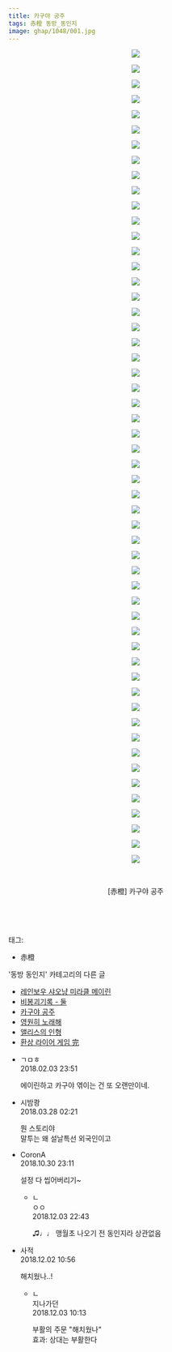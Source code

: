 ```yaml
---
title: 카구야 공주
tags: 赤橙 동방_동인지
image: ghap/1048/001.jpg
---
```

<div class="article">
<p style="text-align: center; clear: none; float: none;"><img src="{{ site.nasurl }}/ghap/1048/001.jpg"/></p>
<p style="text-align: center; clear: none; float: none;"><img src="{{ site.nasurl }}/ghap/1048/002.jpg"/></p>
<p style="text-align: center; clear: none; float: none;"><img src="{{ site.nasurl }}/ghap/1048/003.jpg"/></p>
<p style="text-align: center; clear: none; float: none;"><img src="{{ site.nasurl }}/ghap/1048/004.jpg"/></p>
<p style="text-align: center; clear: none; float: none;"><img src="{{ site.nasurl }}/ghap/1048/005.jpg"/></p>
<p style="text-align: center; clear: none; float: none;"><img src="{{ site.nasurl }}/ghap/1048/006.jpg"/></p>
<p style="text-align: center; clear: none; float: none;"><img src="{{ site.nasurl }}/ghap/1048/007.jpg"/></p>
<p style="text-align: center; clear: none; float: none;"><img src="{{ site.nasurl }}/ghap/1048/008.jpg"/></p>
<p style="text-align: center; clear: none; float: none;"><img src="{{ site.nasurl }}/ghap/1048/009.jpg"/></p>
<p style="text-align: center; clear: none; float: none;"><img src="{{ site.nasurl }}/ghap/1048/010.jpg"/></p>
<p style="text-align: center; clear: none; float: none;"><img src="{{ site.nasurl }}/ghap/1048/011.jpg"/></p>
<p style="text-align: center; clear: none; float: none;"><img src="{{ site.nasurl }}/ghap/1048/012.jpg"/></p>
<p style="text-align: center; clear: none; float: none;"><img src="{{ site.nasurl }}/ghap/1048/013.jpg"/></p>
<p style="text-align: center; clear: none; float: none;"><img src="{{ site.nasurl }}/ghap/1048/014.jpg"/></p>
<p style="text-align: center; clear: none; float: none;"><img src="{{ site.nasurl }}/ghap/1048/015.jpg"/></p>
<p style="text-align: center; clear: none; float: none;"><img src="{{ site.nasurl }}/ghap/1048/016.jpg"/></p>
<p style="text-align: center; clear: none; float: none;"><img src="{{ site.nasurl }}/ghap/1048/017.jpg"/></p>
<p style="text-align: center; clear: none; float: none;"><img src="{{ site.nasurl }}/ghap/1048/018.jpg"/></p>
<p style="text-align: center; clear: none; float: none;"><img src="{{ site.nasurl }}/ghap/1048/019.jpg"/></p>
<p style="text-align: center; clear: none; float: none;"><img src="{{ site.nasurl }}/ghap/1048/020.jpg"/></p>
<p style="text-align: center; clear: none; float: none;"><img src="{{ site.nasurl }}/ghap/1048/021.jpg"/></p>
<p style="text-align: center; clear: none; float: none;"><img src="{{ site.nasurl }}/ghap/1048/022.jpg"/></p>
<p style="text-align: center; clear: none; float: none;"><img src="{{ site.nasurl }}/ghap/1048/023.jpg"/></p>
<p style="text-align: center; clear: none; float: none;"><img src="{{ site.nasurl }}/ghap/1048/024.jpg"/></p>
<p style="text-align: center; clear: none; float: none;"><img src="{{ site.nasurl }}/ghap/1048/025.jpg"/></p>
<p style="text-align: center; clear: none; float: none;"><img src="{{ site.nasurl }}/ghap/1048/026.jpg"/></p>
<p style="text-align: center; clear: none; float: none;"><img src="{{ site.nasurl }}/ghap/1048/027.jpg"/></p>
<p style="text-align: center; clear: none; float: none;"><img src="{{ site.nasurl }}/ghap/1048/028.jpg"/></p>
<p style="text-align: center; clear: none; float: none;"><img src="{{ site.nasurl }}/ghap/1048/029.jpg"/></p>
<p style="text-align: center; clear: none; float: none;"><img src="{{ site.nasurl }}/ghap/1048/030.jpg"/></p>
<p style="text-align: center; clear: none; float: none;"><img src="{{ site.nasurl }}/ghap/1048/031.jpg"/></p>
<p style="text-align: center; clear: none; float: none;"><img src="{{ site.nasurl }}/ghap/1048/032.jpg"/></p>
<p style="text-align: center; clear: none; float: none;"><img src="{{ site.nasurl }}/ghap/1048/033.jpg"/></p>
<p style="text-align: center; clear: none; float: none;"><img src="{{ site.nasurl }}/ghap/1048/034.jpg"/></p>
<p style="text-align: center; clear: none; float: none;"><img src="{{ site.nasurl }}/ghap/1048/035.jpg"/></p>
<p style="text-align: center; clear: none; float: none;"><img src="{{ site.nasurl }}/ghap/1048/036.jpg"/></p>
<p style="text-align: center; clear: none; float: none;"><img src="{{ site.nasurl }}/ghap/1048/037.jpg"/></p>
<p style="text-align: center; clear: none; float: none;"><img src="{{ site.nasurl }}/ghap/1048/038.jpg"/></p>
<p style="text-align: center; clear: none; float: none;"><img src="{{ site.nasurl }}/ghap/1048/039.jpg"/></p>
<p style="text-align: center; clear: none; float: none;"><img src="{{ site.nasurl }}/ghap/1048/040.jpg"/></p>
<p style="text-align: center; clear: none; float: none;"><img src="{{ site.nasurl }}/ghap/1048/041.jpg"/></p>
<p style="text-align: center; clear: none; float: none;"><img src="{{ site.nasurl }}/ghap/1048/042.jpg"/></p>
<p style="text-align: center; clear: none; float: none;"><img src="{{ site.nasurl }}/ghap/1048/043.jpg"/></p>
<p style="text-align: center; clear: none; float: none;"><img src="{{ site.nasurl }}/ghap/1048/044.jpg"/></p>
<p style="text-align: center; clear: none; float: none;"><img src="{{ site.nasurl }}/ghap/1048/045.jpg"/></p>
<p style="text-align: center; clear: none; float: none;"><img src="{{ site.nasurl }}/ghap/1048/046.jpg"/></p>
<p style="text-align: center; clear: none; float: none;"><img src="{{ site.nasurl }}/ghap/1048/047.jpg"/></p>
<p style="text-align: center; clear: none; float: none;"><img src="{{ site.nasurl }}/ghap/1048/048.jpg"/></p>
<p style="text-align: center; clear: none; float: none;"><img src="{{ site.nasurl }}/ghap/1048/049.jpg"/></p>
<p style="text-align: center; clear: none; float: none;"><img src="{{ site.nasurl }}/ghap/1048/050.jpg"/></p>
<p style="text-align: center; clear: none; float: none;"><img src="{{ site.nasurl }}/ghap/1048/051.jpg"/></p>
<p style="text-align: center; clear: none; float: none;"><img src="{{ site.nasurl }}/ghap/1048/052.jpg"/></p>
<p style="text-align: center; clear: none; float: none;"><img src="{{ site.nasurl }}/ghap/1048/053.jpg"/></p>
<p style="text-align: center; clear: none; float: none;"><img src="{{ site.nasurl }}/ghap/1048/054.jpg"/></p>
<p style="text-align: center; clear: none; float: none;"><br/></p>
<p style="text-align: center; clear: none; float: none;">[赤橙] 카구야 공주</p>
<p style="text-align: center; clear: none; float: none;"><br/></p>
<p><br/></p>
</div><div class="tagTrail">
<p>태그: </p>
<ul>
<li>赤橙</li>
</ul>
</div><div class="another">
<p>'동방 동인지' 카테고리의 다른 글</p>
<ul>
<li><a href="/2016-07-24-ghap_1050">레인보우 샤오냥 미라클 메이린</a></li>
<li><a href="/2016-07-24-ghap_1049">비봉괴기록 - 둘</a></li>
<li><a href="/2016-07-24-ghap_1048">카구야 공주</a></li>
<li><a href="/2016-07-24-ghap_1047">영원히 노래해</a></li>
<li><a href="/2016-07-23-ghap_1046">앨리스의 인형</a></li>
<li><a href="/2016-07-23-ghap_1044">환상 라이어 게임 完</a></li>
</ul>
</div><div class="cb_module cb_fluid">
<div class="cb_wrt cb_profile">
<div class="comment">
<ul>
<li class="cb_thumb_off" id="comment15191234">
<div class="cb_comment_area">
<div class="cb_info_area">
<div class="cb_section">
<span class="cb_nick_name">ㄱㅁㅎ</span>
</div>
<div class="cb_section">
<span class="cb_date">2018.02.03 23:51 </span>
</div>
</div>
<div class="cb_dsc_comment">
<p class="cb_dsc">
											에이린하고 카구야 엮이는 건 또 오랜만이네.
										</p>
</div>
</div></li>
<li class="cb_thumb_off" id="comment15228708">
<div class="cb_comment_area">
<div class="cb_info_area">
<div class="cb_section">
<span class="cb_nick_name">시밤쾅</span>
</div>
<div class="cb_section">
<span class="cb_date">2018.03.28 02:21 </span>
</div>
</div>
<div class="cb_dsc_comment">
<p class="cb_dsc">
											뭔 스토리야<br/>
말투는 왜 설날특선 외국인이고
										</p>
</div>
</div></li>
<li class="cb_thumb_off" id="comment15365250">
<div class="cb_comment_area">
<div class="cb_info_area">
<div class="cb_section">
<span class="cb_nick_name">CoronA</span>
</div>
<div class="cb_section">
<span class="cb_date">2018.10.30 23:11 </span>
</div>
</div>
<div class="cb_dsc_comment">
<p class="cb_dsc">
											설정 다 씹어버리기~
										</p>
</div>
<ul>
<li class="cb_thumb_off" id="comment15381973">
<span class="cb_bu_subnode">ㄴ</span>
<div class="cb_comment_area">
<div class="cb_info_area">
<div class="cb_section">
<span class="cb_nick_name">ㅇㅇ</span>
</div>
<div class="cb_section">
<span class="cb_date">2018.12.03 22:43 </span>
</div>
</div>
<div class="cb_dsc_comment">
<p class="cb_dsc">
																♫♩♩ 맹월초 나오기 전 동인지라 상관없음
															</p>
</div>
</div>
</li>
</ul>
</div></li>
<li class="cb_thumb_off" id="comment15381271">
<div class="cb_comment_area">
<div class="cb_info_area">
<div class="cb_section">
<span class="cb_nick_name">사적</span>
</div>
<div class="cb_section">
<span class="cb_date">2018.12.02 10:56 </span>
</div>
</div>
<div class="cb_dsc_comment">
<p class="cb_dsc">
											해치웠나..!
										</p>
</div>
<ul>
<li class="cb_thumb_off" id="comment15381652">
<span class="cb_bu_subnode">ㄴ</span>
<div class="cb_comment_area">
<div class="cb_info_area">
<div class="cb_section">
<span class="cb_nick_name">지나가던</span>
</div>
<div class="cb_section">
<span class="cb_date">2018.12.03 10:13 </span>
</div>
</div>
<div class="cb_dsc_comment">
<p class="cb_dsc">
																부활의 주문 "해치웠나"<br/>
효과: 상대는 부활한다
															</p>
</div>
</div>
</li>
</ul>
</div></li>
</ul>
</div>
</div><!-- commentList close -->
</div>